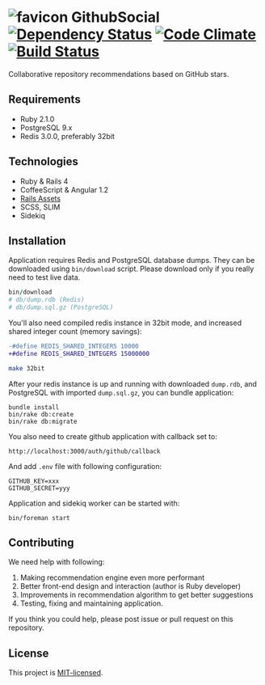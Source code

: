# ![favicon](http://githubsocial.com/favicon_github.png) GithubSocial [![Dependency Status][gemnasium-img-url]][gemnasium-url] [![Code Climate][codeclimate-img-url]][codeclimate-url] [![Build Status][travis-img-url]][travis-url]

[codeclimate-img-url]: https://codeclimate.com/github/sheerun/githubsocial/badges/gpa.svg
[codeclimate-url]: https://codeclimate.com/github/sheerun/githubsocial
[gemnasium-img-url]: https://gemnasium.com/sheerun/githubsocial.png
[gemnasium-url]: https://gemnasium.com/sheerun/githubsocial
[travis-img-url]: https://travis-ci.org/sheerun/githubsocial.svg
[travis-url]: https://travis-ci-org/sheerun/githubsocial

Collaborative repository recommendations based on GitHub stars.

## Requirements

- Ruby 2.1.0
- PostgreSQL 9.x
- Redis 3.0.0, preferably 32bit

## Technologies

- Ruby & Rails 4
- CoffeeScript & Angular 1.2
- [Rails Assets](https://rails-assets.org/)
- SCSS, SLIM
- Sidekiq

## Installation

Application requires Redis and PostgreSQL database dumps. They can be downloaded using `bin/download` script. Please download only if you really need to test live data.

```ruby
bin/download
# db/dump.rdb (Redis)
# db/dump.sql.gz (PostgreSQL)
```

You'll also need compiled redis instance in 32bit mode, and increased shared integer count (memory savings):

```diff
-#define REDIS_SHARED_INTEGERS 10000
+#define REDIS_SHARED_INTEGERS 15000000
```

```bash
make 32bit
```

After your redis instance is up and running with downloaded `dump.rdb`, and PostgreSQL with imported `dump.sql.gz`, you can bundle application:

```
bundle install
bin/rake db:create
bin/rake db:migrate
```

You also need to create github application with callback set to:

```
http://localhost:3000/auth/github/callback
```

And add `.env` file with following configuration:

```
GITHUB_KEY=xxx
GITHUB_SECRET=yyy
```

Application and sidekiq worker can be started with:

```
bin/foreman start
```

## Contributing

We need help with following:

1. Making recommendation engine even more performant
2. Better front-end design and interaction (author is Ruby developer)
3. Improvements in recommendation algorithm to get better suggestions
4. Testing, fixing and maintaining application.

If you think you could help, please post issue or pull request on this repository.

## License

This project is [MIT-licensed](http://opensource.org/licenses/mit-license.php).
